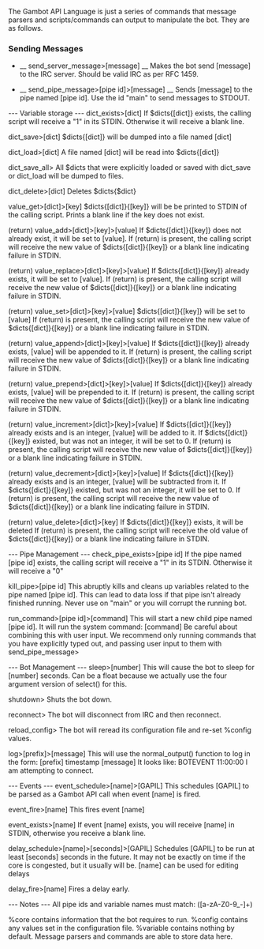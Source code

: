 The Gambot API Language is just a series of commands that message parsers and scripts/commands can output to manipulate the bot.
They are as follows.

### Sending Messages ###
  * __ send_server_message>[message] __
    Makes the bot send [message] to the IRC server. Should be valid IRC as per RFC 1459.

  * __ send_pipe_message>[pipe id]>[message] __
    Sends [message] to the pipe named [pipe id].
    Use the id "main" to send messages to STDOUT.


--- Variable storage ---
  dict_exists>[dict]
    If $dicts{[dict]} exists, the calling script will receive a "1" in its STDIN.
    Otherwise it will receive a blank line.

  dict_save>[dict]
    $dicts{[dict]} will be dumped into a file named [dict]

  dict_load>[dict]
    A file named [dict] will be read into $dicts{[dict]}

  dict_save_all>
    All $dicts that were explicitly loaded or saved with dict_save or dict_load will be dumped to files.

  dict_delete>[dict]
    Deletes $dicts{$dict}

  value_get>[dict]>[key]
    $dicts{[dict]}{[key]} will be be printed to STDIN of the calling script.
    Prints a blank line if the key does not exist.

  (return) value_add>[dict]>[key]>[value]
    If $dicts{[dict]}{[key]} does not already exist, it will be set to [value].
    If (return) is present, the calling script will receive the new value of $dicts{[dict]}{[key]} or a blank line indicating failure in STDIN.

  (return) value_replace>[dict]>[key]>[value]
    If $dicts{[dict]}{[key]} already exists, it will be set to [value].
    If (return) is present, the calling script will receive the new value of $dicts{[dict]}{[key]} or a blank line indicating failure in STDIN.

  (return) value_set>[dict]>[key]>[value]
    $dicts{[dict]}{[key]} will be set to [value]
    If (return) is present, the calling script will receive the new value of $dicts{[dict]}{[key]} or a blank line indicating failure in STDIN.

 (return) value_append>[dict]>[key]>[value]
    If $dicts{[dict]}{[key]} already exists, [value] will be appended to it.
    If (return) is present, the calling script will receive the new value of $dicts{[dict]}{[key]} or a blank line indicating failure in STDIN.

 (return) value_prepend>[dict]>[key]>[value]
    If $dicts{[dict]}{[key]} already exists, [value] will be prepended to it.
    If (return) is present, the calling script will receive the new value of $dicts{[dict]}{[key]} or a blank line indicating failure in STDIN.

 (return) value_increment>[dict]>[key]>[value]
    If $dicts{[dict]}{[key]} already exists and is an integer, [value] will be added to it.
    If $dicts{[dict]}{[key]} existed, but was not an integer, it will be set to 0.
    If (return) is present, the calling script will receive the new value of $dicts{[dict]}{[key]} or a blank line indicating failure in STDIN.

 (return) value_decrement>[dict]>[key]>[value]
    If $dicts{[dict]}{[key]} already exists and is an integer, [value] will be subtracted from it.
    If $dicts{[dict]}{[key]} existed, but was not an integer, it will be set to 0.
    If (return) is present, the calling script will receive the new value of $dicts{[dict]}{[key]} or a blank line indicating failure in STDIN.

 (return) value_delete>[dict]>[key]
    If $dicts{[dict]}{[key]} exists, it will be deleted
    If (return) is present, the calling script will receive the old value of $dicts{[dict]}{[key]} or a blank line indicating failure in STDIN.


--- Pipe Management ---
  check_pipe_exists>[pipe id]
    If the pipe named [pipe id] exists, the calling script will receive a "1" in its STDIN.
    Otherwise it will receive a "0"

  kill_pipe>[pipe id]
    This abruptly kills and cleans up variables related to the pipe named [pipe id].
    This can lead to data loss if that pipe isn't already finished running.
    Never use on "main" or you will corrupt the running bot.

  run_command>[pipe id]>[command]
    This will start a new child pipe named [pipe id].
    It will run the system command: [command]
    Be careful about combining this with user input.
    We recommend only running commands that you have explicitly typed out, and passing user input to them with send_pipe_message>


--- Bot Management ---
  sleep>[number]
    This will cause the bot to sleep for [number] seconds.
    Can be a float because we actually use the four argument version of select() for this.

  shutdown>
    Shuts the bot down.

  reconnect>
    The bot will disconnect from IRC and then reconnect.

  reload_config>
    The bot will reread its configuration file and re-set %config values.

  log>[prefix]>[message]
    This will use the normal_output() function to log in the form: [prefix] timestamp [message]
    It looks like: BOTEVENT 11:00:00 I am attempting to connect.

--- Events ---
  event_schedule>[name]>[GAPIL]
    This schedules [GAPIL] to be parsed as a Gambot API call when event [name] is fired.

  event_fire>[name]
    This fires event [name]

  event_exists>[name]
    If event [name] exists, you will receive [name] in STDIN, otherwise you receive a blank line.

  delay_schedule>[name]>[seconds]>[GAPIL]
    Schedules [GAPIL] to be run at least [seconds] seconds in the future.
    It may not be exactly on time if the core is congested, but it usually will be.
    [name] can be used for editing delays

  delay_fire>[name]
    Fires a delay early.


--- Notes ---
  All pipe ids and variable names must match: ([a-zA-Z0-9_-]+)

  %core contains information that the bot requires to run.
  %config contains any values set in the configuration file.
  %variable contains nothing by default. Message parsers and commands are able to store data here.
